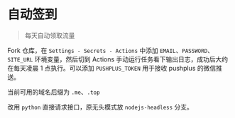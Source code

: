 # 自动签到

> 每天自动领取流量

Fork 仓库，在 `Settings - Secrets - Actions` 中添加 `EMAIL`、`PASSWORD`、`SITE_URL` 环境变量，然后切到 Actions 手动运行任务看下输出日志，成功后大约在每天凌晨 1 点执行。可以添加 `PUSHPLUS_TOKEN` 用于接收 pushplus 的微信推送。

当前可用的域名后缀为 `.me`、`.top`

改用 `python` 直接请求接口，原无头模式放 `nodejs-headless` 分支。
